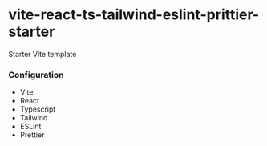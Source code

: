 # vite-react-ts-tailwind-eslint-prittier-starter
Starter Vite template

### Configuration 

- Vite
- React
- Typescript
- Tailwind
- ESLint
- Prettier
